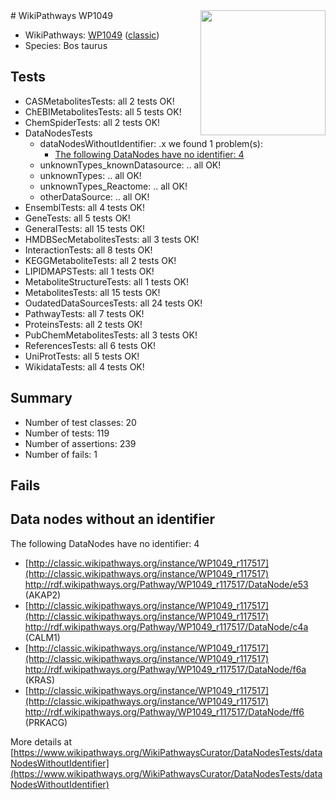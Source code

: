 <img style="float: right; width: 200px" src="https://upload.wikimedia.org/wikipedia/commons/thumb/8/83/Wplogo_with_text_500.png/640px-Wplogo_with_text_500.png" />
# WikiPathways WP1049

* WikiPathways: [WP1049](https://wikipathways.org/pathways/WP1049) ([classic](https://classic.wikipathways.org/instance/WP1049))
* Species: Bos taurus
## Tests
* CASMetabolitesTests: all 2 tests OK!
* ChEBIMetabolitesTests: all 5 tests OK!
* ChemSpiderTests: all 2 tests OK!
* DataNodesTests
    * dataNodesWithoutIdentifier: .x we found 1 problem(s):
        * [The following DataNodes have no identifier: 4](#d2d32fa3)
    * unknownTypes_knownDatasource: .. all OK!
    * unknownTypes: .. all OK!
    * unknownTypes_Reactome: .. all OK!
    * otherDataSource: .. all OK!
* EnsemblTests: all 4 tests OK!
* GeneTests: all 5 tests OK!
* GeneralTests: all 15 tests OK!
* HMDBSecMetabolitesTests: all 3 tests OK!
* InteractionTests: all 8 tests OK!
* KEGGMetaboliteTests: all 2 tests OK!
* LIPIDMAPSTests: all 1 tests OK!
* MetaboliteStructureTests: all 1 tests OK!
* MetabolitesTests: all 15 tests OK!
* OudatedDataSourcesTests: all 24 tests OK!
* PathwayTests: all 7 tests OK!
* ProteinsTests: all 2 tests OK!
* PubChemMetabolitesTests: all 3 tests OK!
* ReferencesTests: all 6 tests OK!
* UniProtTests: all 5 tests OK!
* WikidataTests: all 4 tests OK!


## Summary

* Number of test classes: 20
* Number of tests: 119
* Number of assertions: 239
* Number of fails: 1

## Fails

<a name="d2d32fa3" />

## Data nodes without an identifier

The following DataNodes have no identifier: 4

* [http://classic.wikipathways.org/instance/WP1049_r117517](http://classic.wikipathways.org/instance/WP1049_r117517) http://rdf.wikipathways.org/Pathway/WP1049_r117517/DataNode/e53 (AKAP2)
* [http://classic.wikipathways.org/instance/WP1049_r117517](http://classic.wikipathways.org/instance/WP1049_r117517) http://rdf.wikipathways.org/Pathway/WP1049_r117517/DataNode/c4a (CALM1)
* [http://classic.wikipathways.org/instance/WP1049_r117517](http://classic.wikipathways.org/instance/WP1049_r117517) http://rdf.wikipathways.org/Pathway/WP1049_r117517/DataNode/f6a (KRAS)
* [http://classic.wikipathways.org/instance/WP1049_r117517](http://classic.wikipathways.org/instance/WP1049_r117517) http://rdf.wikipathways.org/Pathway/WP1049_r117517/DataNode/ff6 (PRKACG)


More details at [https://www.wikipathways.org/WikiPathwaysCurator/DataNodesTests/dataNodesWithoutIdentifier](https://www.wikipathways.org/WikiPathwaysCurator/DataNodesTests/dataNodesWithoutIdentifier)

